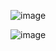 ![image](https://github.com/user-attachments/assets/e76746dc-123a-40fc-89e3-8fdfc9eeacb3)

![image](https://github.com/user-attachments/assets/2b253414-e9f0-455a-851e-e6284eabd25b)
